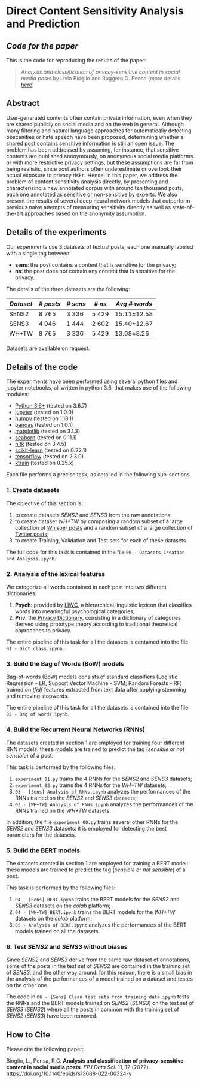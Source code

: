 # Direct Content Sensitivity Analysis and Prediction
## _Code for the paper_

This is the code for reproducing the results of the paper:

> _Analysis and classification of privacy-sensitive content in social media posts_ by Livio Bioglio and Ruggero G. Pensa (more details [here](#how-to-cite))

## Abstract

User-generated contents often contain private information, even when they are shared publicly on social media and on the web in general. Although many filtering and natural language approaches for automatically detecting obscenities or hate speech have been proposed, determining whether a shared post contains sensitive information is still an open issue. The problem has been addressed by assuming, for instance, that sensitive contents are published anonymously, on anonymous social media platforms or with more restrictive privacy settings, but these assumptions are far from being realistic, since post authors often underestimate or overlook their actual exposure to privacy risks. Hence, in this paper, we address the problem of content sensitivity analysis directly, by presenting and characterizing a new annotated corpus with around ten thousand posts, each one annotated as sensitive or non-sensitive by experts. We also present the results of several deep neural network models that outperform previous naive attempts of measuring sensitivity directly as well as state-of-the-art approaches based on the anonymity assumption.

## Details of the experiments

Our experiments use 3 datasets of textual posts, each one manually labeled with a single tag between:
- **sens**: the post contains a content that is sensitive for the privacy;
- **ns**: the post does not contain any content that is sensitive for the privacy.

The details of the three datasets are the following:

*Dataset*|*# posts*|*# sens*|*# ns*|*Avg # words*
---------|---------|--------|------|-------------
SENS2|8 765|3 336|5 429|15.11±12.58
SENS3|4 046|1 444|2 602|15.40±12.67
WH+TW|8 765|3 336|5 429|13.08±8.26

Datasets are available on request.

## Details of the code

The experiments have been performed using several python files and jupyter notebooks, all written in python 3.6, that makes use of the following modules:

- [Python 3.6+](https://www.python.org/) (tested on 3.6.7)
- [jupyter](http://jupyter.org/) (tested on 1.0.0)
- [numpy](https://numpy.org/) (tested on 1.18.1)
- [pandas](https://pandas.pydata.org/) (tested on 1.0.1)
- [matplotlib](http://matplotlib.org/) (tested on 3.1.3)
- [seaborn](https://seaborn.pydata.org/) (tested on 0.11.1)
- [nltk](https://www.nltk.org/) (tested on 3.4.5)
- [scikit-learn](https://scikit-learn.org/) (tested on 0.22.1)
- [tensorflow](https://www.tensorflow.org/) (tested on 2.3.0)
- [ktrain](https://github.com/amaiya/ktrain) (tested on 0.25.x)

Each file performs a precise task, as detailed in the following sub-sections.

### 1. Create datasets
The objective of this section is:
1. to create datasets _SENS2_ and _SENS3_ from the raw annotations;
2. to create dataset _WH+TW_ by composing a random subset of a large collection of [Whisper posts](https://github.com/Mainack/whisper-2014-2016-data-HT-2020) and a random subset of a large collection of [Twitter posts](https://dl.acm.org/doi/abs/10.1145/1871437.1871535);
3. to create Training, Validation and Test sets for each of these datasets.

The full code for this task is contained in the file `00 - Datasets Creation and Analysis.ipynb`.

### 2. Analysis of the lexical features

We categorize all words contained in each post into two different dictionaries:
1. **Psych**: provided by [LIWC](https://journals.sagepub.com/doi/abs/10.1177/0261927X09351676), a hierarchical linguistic lexicon that classifies words into meaningful psychological categories;
2. **Priv**: the [Privacy Dictionary](https://www.heinz.cmu.edu/~acquisti/SHB/p3227-gill.pdf), consisting in a dictionary of categories derived using prototype theory according to traditional theoretical approaches to privacy.

The entire pipeline of this task for all the datasets is contained into the file `01 - Dict class.ipynb`.

### 3. Build the Bag of Words (BoW) models

Bag-of-words (BoW) models consists of standard classifiers (Logistic Regression - LR; Support Vector Machine - SVM; Random Forests - RF) trained on _tfidf_ features extracted from text data after applying stemming and removing stopwords.

The entire pipeline of this task for all the datasets is contained into the file `02 - Bag of words.ipynb`.

### 4. Build the Recurrent Neural Networks (RNNs)

The datasets created in section 1 are employed for training four different RNN models: these models are trained to predict the tag (_sensible_ or _not sensible_) of a post.

This task is performed by the following files:
1. `experiment_01.py` trains the 4 RNNs for the _SENS2_ and _SENS3_ datasets;
2. `experiment_02.py` trains the 4 RNNs for the _WH+TW_ datasets;
3. `03 - [Sens] Analysis of RNNs.ipynb` analyzes the performances of the RNNs trained on the _SENS2_ and _SENS3_ datasets;
4. `03 - [WH+TW] Analysis of RNNs.ipynb` analyzes the performances of the RNNs trained on the _WH+TW_ datasets.

In addition, the file `experiment_00.py` trains several other RNNs for the _SENS2_ and _SENS3_ datasets: it is employed for detecting the best parameters for the datasets.

### 5. Build the BERT models

The datasets created in section 1 are employed for training a BERT model: these models are trained to predict the tag (_sensible_ or _not sensible_) of a post.

This task is performed by the following files:
1. `04 - [Sens] BERT.ipynb` trains the BERT models for the _SENS2_ and _SENS3_ datasets on the _colab_ platform;
2. `04 - [WH+TW] BERT.ipynb` trains the BERT models for the _WH+TW_ datasets on the _colab_ platform;
3. `05 - Analysis of BERT.ipynb` analyzes the performances of the BERT models trained on all the datasets.

### 6. Test _SENS2_ and _SENS3_ without biases

Since _SENS2_ and _SENS3_ derive from the same raw dataset of annotations, some of the posts in the test set of _SENS2_ are contained in the training set of _SENS3_, and the other way around: for this reason, there is a small bias in the analysis of the performances of a model trained on a dataset and testes on the other one. 

The code in `06 - [Sens] Clean test sets from training data.ipynb` tests the RNNs and the BERT models trained on _SENS2_ (_SENS3_) on the test set of _SENS3_ (_SENS2_) where all the posts in common with the training set of _SENS2_ (_SENS3_) have been removed.


## How to Cite

Please cite the following paper:

Bioglio, L., Pensa, R.G. **Analysis and classification of privacy-sensitive content in social media posts**. *EPJ Data Sci.* 11, 12 (2022). https://doi.org/10.1140/epjds/s13688-022-00324-y















